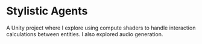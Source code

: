 # Stylistic Agents

A Unity project where I explore using compute shaders to handle interaction calculations between entities. I also explored audio generation.
